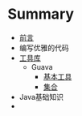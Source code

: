 # Summary

* [前言](README.md)
* 编写优雅的代码
* [工具库](chapter1.md)
   * Guava
       * [基本工具](1.1.1基本工具.md)
       * [集合](1.1.2集合.md)
* Java基础知识
* 

